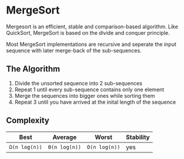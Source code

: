 # MergeSort
Mergesort is an efficient, stable and comparison-based algorithm.
Like QuickSort, MergeSort is based on the divide and conquer principle.

Most MergeSort implementations are recursive and seperate the input
sequence with later merge-back of the sub-sequences.

## The Algorithm
1. Divide the unsorted sequence into 2 sub-sequences
2. Repeat 1 until every sub-sequence contains only one element
3. Merge the sequences into bigger ones while sorting them
4. Repeat 3 until you have arrived at the inital length of the sequence

## Complexity

| Best | Average | Worst | Stability |
|----|----|----|----|
| `Ω(n log(n))` | `Θ(n log(n))` | `O(n log(n))` | yes |
